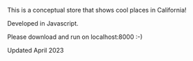 This is a conceptual store that shows cool places in California!

Developed in Javascript.

Please download and run on localhost:8000 :-)

Updated April 2023
